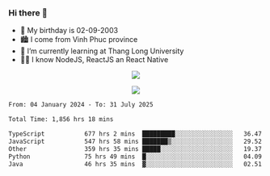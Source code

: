 ### Hi there 👋
- 🎂 My birthday is 02-09-2003
- 🏙️ I come from Vinh Phuc province
- 🌱 I’m currently learning at Thang Long University
- 🧑‍💻 I know NodeJS, ReactJS an React Native
<p align="center"><img src="https://github-readme-stats.vercel.app/api?username=tmquang0209&show_icons=true&theme=gradient"></p>
<p align="center"><img src="https://github-readme-stats.vercel.app/api/top-langs/?username=tmquang0209&hide=scss,css&langs_count=10"></p>
<!--START_SECTION:waka-->

```txt
From: 04 January 2024 - To: 31 July 2025

Total Time: 1,856 hrs 18 mins

TypeScript           677 hrs 2 mins  █████████░░░░░░░░░░░░░░░░   36.47 %
JavaScript           547 hrs 58 mins ███████▒░░░░░░░░░░░░░░░░░   29.52 %
Other                359 hrs 35 mins █████░░░░░░░░░░░░░░░░░░░░   19.37 %
Python               75 hrs 49 mins  █░░░░░░░░░░░░░░░░░░░░░░░░   04.09 %
Java                 46 hrs 35 mins  ▓░░░░░░░░░░░░░░░░░░░░░░░░   02.51 %
```

<!--END_SECTION:waka-->

